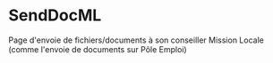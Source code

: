 # SendDocML
Page d'envoie de fichiers/documents à son conseiller Mission Locale (comme l'envoie de documents sur Pôle Emploi)
